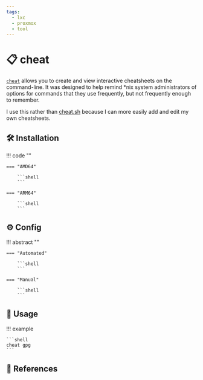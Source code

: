 ```yaml
---
tags:
  - lxc
  - proxmox
  - tool
---
```

# :clipboard: cheat

[`cheat`][1] allows you to create and view interactive cheatsheets on the
command-line. It was designed to help remind *nix system administrators
of options for commands that they use frequently, but not frequently
enough to remember.

I use this rather than [cheat.sh][2] because I can more easily add and edit my own cheatsheets.

## :hammer_and_wrench: Installation

!!! code ""

    === "AMD64"

        ```shell
        ```

    === "ARM64"

        ```shell
        ```

## :gear: Config

!!! abstract ""

    === "Automated"

        ```shell
        ```

    === "Manual"

        ```shell
        ```
        
## :pencil: Usage

!!! example

    ```shell
    cheat gpg
    ```

## :link: References

[1]: <https://github.com/cheat/cheat>
[2]: <https://cheat.sh>
